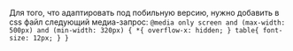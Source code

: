Для того, что адаптировать под побильную версию, нужно добавить в css файл следующий медиа-запрос:
`@media only screen and (max-width: 500px) and (min-width: 320px) {
  *{
    overflow-x: hidden;
  }
    table{
      font-size: 12px;
     }
}`
